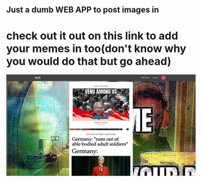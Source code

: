 

## Just a dumb WEB APP to post images in

# check out it out on this link to add your memes in too(don't know why you would do that but go ahead)

![Alt text](./site.png)